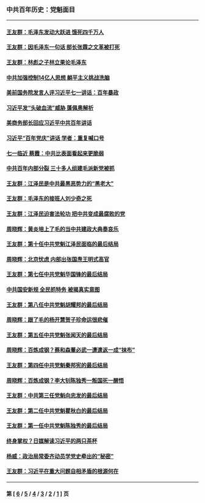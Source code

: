 ### 中共百年历史：党魁面目
---
#### [王友群：毛泽东发动大跃进 饿死四千万人](../../pages/nf1176107/n13177158.md?08310430) 
#### [王友群：因毛泽东一句话 部长张霖之文革被打死](../../pages/nf1176107/n13161711.md?08310430) 
#### [王友群：林彪之子林立果论毛泽东](../../pages/nf1176107/n13128622.md?08310430) 
#### [中共加强控制14亿人思想 躺平主义挑战洗脑](../../pages/nf1176107/n13094299.md?08310430) 
#### [美前国务院发言人评习近平七一讲话：百年暴政](../../pages/nf1176107/n13066986.md?08310430) 
#### [习近平发“头破血流”威胁 蓬佩奥解析](../../pages/nf1176107/n13063604.md?08310430) 
#### [美商务部长回应习近平中共百年讲话](../../pages/nf1176107/n13062903.md?08310430) 
#### [习近平“百年党庆”讲话 学者：重复喊口号](../../pages/nf1176107/n13061411.md?08310430) 
#### [七一临近 蔡霞：中共比表面看起来更脆弱](../../pages/nf1176107/n13056418.md?08310430) 
#### [中共百年内部分裂 三十多人组建毛派新党被抓](../../pages/nf1176107/n13044023.md?08310430) 
#### [王友群：江泽民是中共最黑恶势力的“黑老大”](../../pages/nf1176107/n13022180.md?08310430) 
#### [王友群：毛泽东的接班人刘少奇之死](../../pages/nf1176107/n12991772.md?08310430) 
#### [王友群：江泽民迫害法轮功 把中共变成最腐败的党](../../pages/nf1176107/n12947347.md?08310430) 
#### [周晓辉：黄炎培上了毛的当中共建政大典奏哀乐](../../pages/nf1176107/n12942780.md?08310430) 
#### [王友群：第十任中共党魁江泽民面临的最后结局](../../pages/nf1176107/n12933748.md?08310430) 
#### [周晓辉：北京忧虑 内部出张国焘王明式高官](../../pages/nf1176107/n12931709.md?08310430) 
#### [王友群：第七任中共党魁华国锋的最后结局](../../pages/nf1176107/n12918457.md?08310430) 
#### [中共国安新规 全民抓特务 被揭真实意图](../../pages/nf1176107/n12911615.md?08310430) 
#### [王友群：第八任中共党魁胡耀邦的最后结局](../../pages/nf1176107/n12902918.md?08310430) 
#### [周晓辉：跟了毛的杨开慧贺子珍命运很悲催](../../pages/nf1176107/n12877804.md?08310430) 
#### [王友群：第五任中共党魁张闻天的最后结局](../../pages/nf1176107/n12865420.md?08310430) 
#### [周晓辉：百炼成钢？蔡和森董必武一遭遣返一成“抹布”](../../pages/nf1176107/n12854806.md?08310430) 
#### [王友群：第四任中共党魁秦邦宪的最后结局](../../pages/nf1176107/n12855290.md?08310430) 
#### [周晓辉：百炼成钢？李大钊陈独秀一叛国死一醒悟](../../pages/nf1176107/n12847981.md?08310430) 
#### [王友群：中共第三任党魁向忠发的最后结局](../../pages/nf1176107/n12840390.md?08310430) 
#### [王友群：第二任中共党魁瞿秋白的最后结局](../../pages/nf1176107/n12824710.md?08310430) 
#### [王友群：第一任中共党魁陈独秀的最后结局](../../pages/nf1176107/n12809869.md?08310430) 
#### [终身掌权？日媒解读习近平的两只茶杯](../../pages/nf1176107/n12805064.md?08310430) 
#### [杨威：政治局常委齐动员学党史牵出的“秘密”](../../pages/nf1176107/n12764642.md?08310430) 
#### [王友群：习近平在重大问题自相矛盾的根源何在](../../pages/nf1176107/n12499563.md?08310430) 

---
#### 第 [ [6](./6.md?08310430) / [5](./5.md?08310430) / [4](./4.md?08310430) / [3](./3.md?08310430) / [2](./2.md?08310430) / [1](./1.md?08310430) ] 页
